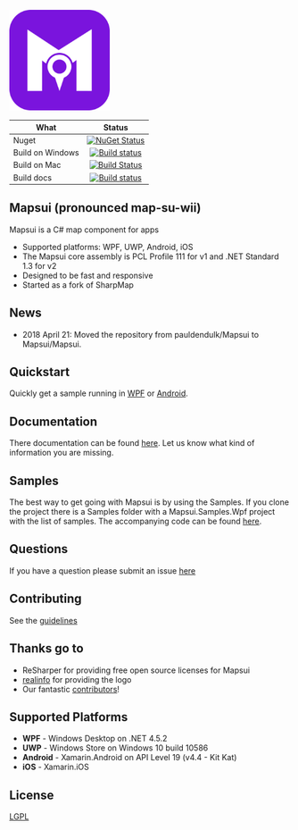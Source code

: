 <p align="left"><img src="logo/png/icon.png" alt="Mapsui" height="180px"></p>

| What  | Status  | 
| ------------- |:-------------:|
| Nuget   | [![NuGet Status](http://img.shields.io/nuget/v/Mapsui.svg?style=flat)](https://www.nuget.org/packages/Mapsui/) |
| Build on Windows    | [![Build status](https://ci.appveyor.com/api/projects/status/p20w43qv4ixkkftp?svg=true)](https://ci.appveyor.com/project/pauldendulk/mapsui) |
| Build on Mac | [![Build Status](https://www.bitrise.io/app/119dabd1302841a1/status.svg?token=KH9mbi7R6uLBz0iUZjbvJw&branch=master)](https://www.bitrise.io/app/119dabd1302841a1) |
| Build docs | [![Build status](https://ci.appveyor.com/api/projects/status/c8hcfeoafmf51gin/branch/master?svg=true)](https://ci.appveyor.com/project/pauldendulk/mapsui-373p1/branch/master) |

## Mapsui (pronounced map-su-wii)

Mapsui is a C# map component for apps

- Supported platforms: WPF, UWP, Android, iOS
- The Mapsui core assembly is PCL Profile 111 for v1 and .NET Standard 1.3 for v2
- Designed to be fast and responsive
- Started as a fork of SharpMap

## News
- 2018 April 21: Moved the repository from pauldendulk/Mapsui to Mapsui/Mapsui. 

## Quickstart
Quickly get a sample running in [WPF](http://mapsui.github.io/Mapsui/documentation/getting-started-wpf.html) or 
[Android](http://mapsui.github.io/Mapsui/documentation/getting-started-android.html).

## Documentation
There documentation can be found [here](http://mapsui.github.io/Mapsui). Let us know what kind of information you are missing.

## Samples
The best way to get going with Mapsui is by using the Samples. If you clone the project there is a Samples folder with a Mapsui.Samples.Wpf project with the list of samples. The accompanying code can be found [here](https://github.com/Mapsui/Mapsui/tree/master/Samples/Mapsui.Samples.Common/Maps).

## Questions
If you have a question please submit an issue [here](https://github.com/mapsui/Mapsui/issues)

## Contributing
See the [guidelines](CONTRIBUTING.md)

## Thanks go to
- ReSharper for providing free open source licenses for Mapsui
- [realinfo](https://github.com/reallinfo) for providing the logo
- Our fantastic [contributors](https://github.com/Mapsui/Mapsui/graphs/contributors)!

## Supported Platforms

- **WPF** - Windows Desktop on .NET 4.5.2
- **UWP** - Windows Store on Windows 10 build 10586
- **Android** - Xamarin.Android on API Level 19 (v4.4 - Kit Kat)
- **iOS** - Xamarin.iOS

## License 

[LGPL](https://raw.githubusercontent.com/mapsui/Mapsui/master/LICENSE.md)
